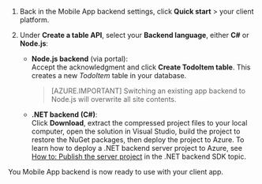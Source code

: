 
1. Back in the Mobile App backend settings, click **Quick start** > your client platform. 

2. Under **Create a table API**, select your **Backend language**, either **C#** or **Node.js**:

	+ **Node.js backend** (via portal):  
	Accept the acknowledgment and click **Create TodoItem table**. This creates a new *TodoItem* table in your database.
	 
		>[AZURE.IMPORTANT] Switching an existing app backend to Node.js will overwrite all site contents.

	+ **.NET backend (C#)**:  
	Click **Download**, extract the compressed project files to your local computer, open the solution in Visual Studio, build the project to restore the NuGet packages, then deploy the project to Azure. To learn how to deploy a .NET backend server project to Azure, see [How to: Publish the server project](app-service-mobile-dotnet-backend-how-to-use-server-sdk.md#publish-server-project) in the .NET backend SDK topic. 
	 
You Mobile App backend is now ready to use with your client app.
